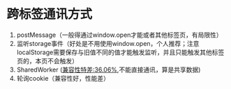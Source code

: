 # 跨标签通讯方式
1. postMessage（一般得通过window.open才能或者其他标签页，有局限性）
2. 监听storage事件（好处是不用使用window.open，个人推荐；注意localStorage需要保存与旧值不同的值才能触发监听，并且只能触发其他标签页的，本页不会触发）
3. SharedWorker ([兼容性特差:36.06%](https://www.caniuse.com/?search=SharedWorker),不能直接通讯，算是共享数据)
4. 轮询cookie（兼容性好，性能差）


